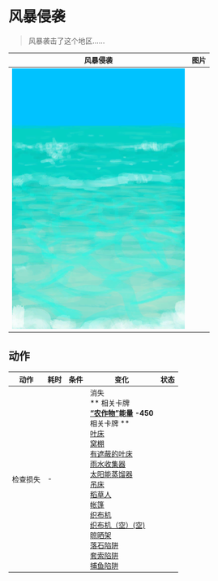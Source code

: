 # 风暴侵袭  
> 风暴袭击了这个地区……  
  
  风暴侵袭  |   图片   
 ----  |  ----:   
   |  ![](Sprite/Sea.png)   
  
## 动作  
动作  |  耗时  |  条件  |  变化  |  状态  
----  |  ----  |  ----  |  ----  |  ----  
检查损失<br>  |  -  |    |  消失<br>** 相关卡牌 **<br>[“农作物”](tag_Crop.md)能量  -450<br>** 相关卡牌 **<br>[叶床](LeafBed.md)<br>[窝棚](Shelter.md)<br>[有遮蔽的叶床](ShelteredLeafBed.md)<br>[雨水收集器](RainCatcher.md)<br>[太阳能蒸馏器](SolarStill.md)<br>[吊床](Hammock.md)<br>[稻草人](Scarecrow.md)<br>[帐篷](TentDeployed.md)<br>[织布机](Loom.md)<br>[织布机（空）(空)](LoomEmpty.md)<br>[晾晒架](DryingRack.md)<br>[落石陷阱](DeadfallTrap.md)<br>[套索陷阱](SnareTrap.md)<br>[捕鱼陷阱](FishTrapDeployed.md)  |    

